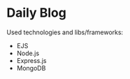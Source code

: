 # Daily Blog

Used technologies and libs/frameworks:

-   EJS
-   Node.js
-   Express.js
-   MongoDB
